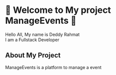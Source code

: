 # :bell: Welcome to My project ManageEvents :bell:

Hello All, My name is Deddy Rahmat <br />
I am a Fullstack Developer
<br />

## About My Project

ManageEvents is a platform to manage a event
